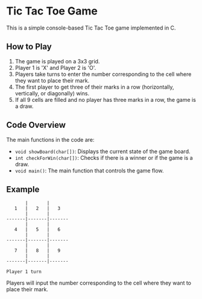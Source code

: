 # Tic Tac Toe Game

This is a simple console-based Tic Tac Toe game implemented in C.

## How to Play

1. The game is played on a 3x3 grid.
2. Player 1 is 'X' and Player 2 is 'O'.
3. Players take turns to enter the number corresponding to the cell where they want to place their mark.
4. The first player to get three of their marks in a row (horizontally, vertically, or diagonally) wins.
5. If all 9 cells are filled and no player has three marks in a row, the game is a draw.


## Code Overview

The main functions in the code are:

- `void showBoard(char[])`: Displays the current state of the game board.
- `int checkForWin(char[])`: Checks if there is a winner or if the game is a draw.
- `void main()`: The main function that controls the game flow.

## Example

```
       |       |
   1   |   2   |   3 
       |       |
-------|-------|-------
       |       |
   4   |   5   |   6 
       |       |
-------|-------|-------
       |       |
   7   |   8   |   9 
       |       |
-------|-------|-------

Player 1 turn
```

Players will input the number corresponding to the cell where they want to place their mark.
